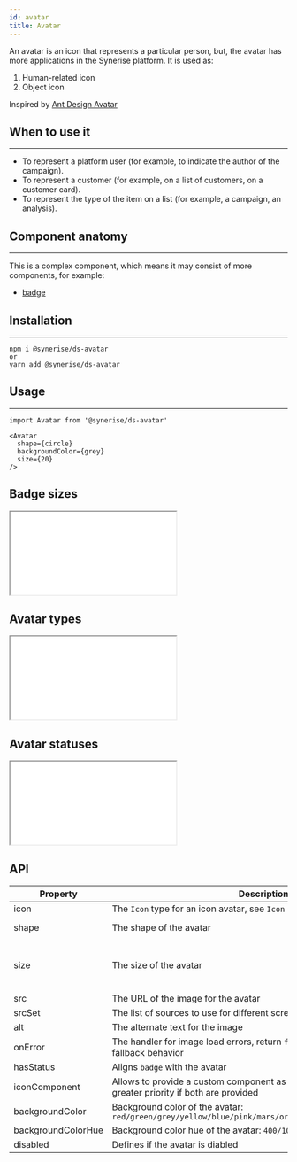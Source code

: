 ```yaml
---
id: avatar
title: Avatar
---
```


An avatar is an icon that represents a particular person, but, the avatar has more applications in the Synerise platform.
It is used as:

1. Human-related icon
1. Object icon

Inspired by [Ant Design Avatar](https://ant.design/components/avatar/)

## When to use it

---

- To represent a platform user (for example, to indicate the author of the campaign).
- To represent a customer (for example, on a list of customers, on a customer card).
- To represent the type of the item on a list (for example, a campaign, an analysis).

## Component anatomy

---

This is a complex component, which means it may consist of more components, for example:

- [badge](/docs/components/badge/)

## Installation

---

```
npm i @synerise/ds-avatar
or
yarn add @synerise/ds-avatar
```

## Usage

---

```
import Avatar from '@synerise/ds-avatar'

<Avatar
  shape={circle}
  backgroundColor={grey}
  size={20}
/>

```

## Badge sizes

<iframe src="/storybook-static/iframe.html?id=components-avatar--sizes"></iframe>

## Avatar types

<iframe src="/storybook-static/iframe.html?id=components-avatar--types"></iframe>

## Avatar statuses

<iframe src="/storybook-static/iframe.html?id=components-avatar--statuses"></iframe>

## API

| Property           | Description                                                                                              | Type                                       | Default   |
| ------------------ | -------------------------------------------------------------------------------------------------------- | ------------------------------------------ | --------- |
| icon               | The `Icon` type for an icon avatar, see `Icon` Component                                                 | string                                     | -         |
| shape              | The shape of the avatar                                                                                  | `circle` \ `square`                        | `circle`  |
| size               | The size of the avatar                                                                                   | number \ string: `large` `small` `default` | `default` |
| src                | The URL of the image for the avatar                                                                      | string                                     | -         |
| srcSet             | The list of sources to use for different screen resolutions                                              | string                                     | -         |
| alt                | The alternate text for the image                                                                         | string                                     | -         |
| onError            | The handler for image load errors, return `false` to prevent a default fallback behavior                 | () => boolean                              | -         |
| hasStatus          | Aligns `badge` with the avatar                                                                           | boolean                                    | `false`   |
| iconComponent      | Allows to provide a custom component as a child. The prop icon has greater priority if both are provided | ReactNode                                  |           |
| backgroundColor    | Background color of the avatar: `red/green/grey/yellow/blue/pink/mars/orange/fern/cyan/purple/violet`    | string                                     |           |
| backgroundColorHue | Background color hue of the avatar: `400/100/050`                                                        | string                                     | `400`     |
| disabled           | Defines if the avatar is diabled                                                                         | boolean                                    | `false`   |

